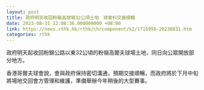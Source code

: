 ```yaml
---
layout: post
title: 政府明天收回粉嶺高球場32公頃土地　球會料交接順暢
date: 2023-08-31 12:08:36.000000000 +08:00
link: https://news.rthk.hk/rthk/ch/component/k2/1715956-20230831.htm
categories: rthk
---
```


政府明天起收回粉錦公路以東32公頃的粉嶺高爾夫球場土地，同日向公眾開放部分地方。

香港哥爾夫球會說，會與政府保持密切溝通，預期交接順暢，而政府將於下月中旬將場地交回會方管理和維護，準備舉辦今年稍後的大型賽事。
